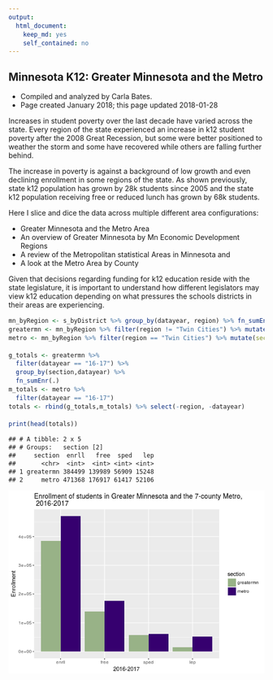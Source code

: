 ```yaml
---
output: 
  html_document: 
    keep_md: yes
    self_contained: no
---
```


## [](#header-2)Minnesota K12: Greater Minnesota and the Metro
* Compiled and analyzed by Carla Bates.
* Page created January 2018; this page updated 2018-01-28

Increases in student poverty over the last decade have varied across the state. Every region of the state experienced an increase in k12 student poverty after the 2008 Great Recession, but some were better positioned to weather the storm and some have recovered while others are falling further behind.

The increase in poverty is against a background of low growth and even declining enrollment in some regions of the state.  As shown previously, state k12 population has grown by 28k students since 2005 and the state k12 population receiving free or reduced lunch has grown by 68k students. 

Here I slice and dice the data across multiple different area configurations:
* Greater Minnesota and the Metro Area
* An overview of Greater Minnesota by Mn Economic Development Regions
* A review of the Metropolitan statistical Areas in Minnesota and
* A look at the Metro Area by County

Given that decisions regarding funding for k12 education reside with the state legislature, it is important to understand how different legislators may view k12 education depending on what pressures the schools districts in their areas are experiencing.  




```r
mn_byRegion <- s_byDistrict %>% group_by(datayear, region) %>% fn_sumEnr(.)
greatermn <- mn_byRegion %>% filter(region != "Twin Cities") %>% mutate(section="greatermn")
metro <- mn_byRegion %>% filter(region == "Twin Cities") %>% mutate(section="metro")

g_totals <- greatermn %>% 
  filter(datayear == "16-17") %>%
  group_by(section,datayear) %>%
  fn_sumEnr(.)
m_totals <- metro %>%
  filter(datayear == "16-17")
totals <- rbind(g_totals,m_totals) %>% select(-region, -datayear)

print(head(totals))
```

```
## # A tibble: 2 x 5
## # Groups:   section [2]
##     section  enrll   free  sped   lep
##       <chr>  <int>  <int> <int> <int>
## 1 greatermn 384499 139989 56909 15248
## 2     metro 471368 176917 61417 52106
```



![](question_2_files/figure-html/unnamed-chunk-3-1.png)<!-- -->

